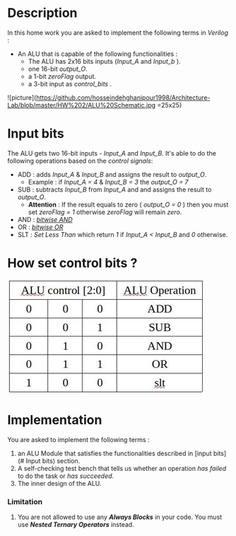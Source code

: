 # Description
In this home work you are asked to implement the following terms in _Verilog_ :
  - An ALU that is capable of the following functionalities :
    - The ALU has 2x16 bits inputs (*Input_A* and *Input_b* ).
    - one 16-bit *output_O*.
    - a 1-bit *zeroFlag* output.
    - a 3-bit input as *control_bits* .

  ![picture](https://github.com/hosseindehghanipour1998/Architecture-Lab/blob/master/HW%202/ALU%20Schematic.jpg =25x25)


# Input bits
The ALU gets two 16-bit inputs - *Input_A* and *Input_B*. It's able to do the following operations based on the _control signals_:
  - ADD : adds *Input_A* & *Input_B* and assigns the result to *output_O*.
    - Example : if *Input_A = 4* & *Input_B = 3* the *output_O = 7*
  - SUB : subtracts *Input_B* from *Input_A* and and assigns the result to *output_O*.
    - __Attention__ : If the result equals to zero ( *output_O = 0* ) then you must set  *zeroFlag = 1* otherwise *zeroFlag* will remain _zero_.
  - AND : [_bitwise AND_](https://en.wikipedia.org/wiki/Bitwise_operation#AND)
  - OR : [_bitwise OR_](https://en.wikipedia.org/wiki/Bitwise_operation#OR)
  - SLT : _Set Less Than_ which return _1_ if *Input_A < Input_B* and _0_ otherwise.

# How set control bits ?
![picture](https://github.com/hosseindehghanipour1998/Architecture-Lab/blob/master/HW%202/ALU%20Operation%20Table.jpg)
# Implementation
You are asked to implement the following terms :
1. an ALU Module that satisfies the functionalities described in [input bits](# Input bits) section.
2. A self-checking test bench that tells us whether an operation _has failed_ to do the task or _has succeeded_.
3. The inner design of the ALU.

### Limitation
  1. You are not allowed to use any ***Always Blocks*** in your code. You must use ***Nested Ternary Operators*** instead.
